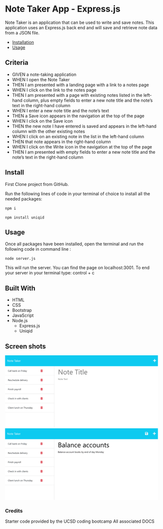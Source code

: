 # Note Taker App - Express.js

Note Taker is an application that can be used to write and save notes. This application uses an Express.js back end and will save and retrieve note data from a JSON file. 

  * [Installation](#install)
  * [Usage](#usage)
  



## Criteria

- GIVEN a note-taking application
- WHEN I open the Note Taker
- THEN I am presented with a landing page with a link to a notes page
- WHEN I click on the link to the notes page
- THEN I am presented with a page with existing notes listed in the left-hand column, plus empty fields to enter a new note title and the note’s text in the right-hand column
- WHEN I enter a new note title and the note’s text
- THEN a Save icon appears in the navigation at the top of the page
- WHEN I click on the Save icon
- THEN the new note I have entered is saved and appears in the left-hand column with the other existing notes
- WHEN I click on an existing note in the list in the left-hand column
- THEN that note appears in the right-hand column
- WHEN I click on the Write icon in the navigation at the top of the page
- THEN I am presented with empty fields to enter a new note title and the note’s text in the right-hand column



## Install

First Clone project from GitHub.

Run the following lines of code in your terminal of choice to install all the needed packages: 
```
npm i
```
```
npm install uniqid
```

## Usage

Once all packages have been installed, open the terminal and run the following code in command line : 
```
node server.js
```
This will run the server. You can find the page on localhost:3001. To end your server in your terminal type: control + c


## Built With
- HTML
- CSS
- Bootstrap 
- JavaScript
- Node.js
  - Express.js
  - Uniqid

## Screen shots

![Shot-1](images/get-started.png)
![Shot-2](images/notes.png)

### Credits
Starter code provided by the UCSD coding bootcamp
All associated DOCS